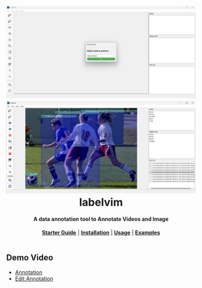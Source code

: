<h1 align="center">
  <img src="resource/screen_shot/Screenshot 2024-08-17 113258.png">
  <img src="resource/screen_shot/Screenshot 2024-08-17 120032.png">
   <br/>labelvim
</h1>

<h4 align="center">
  A data annotation tool to Annotate Videos and Image
</h4>

<div align="center">
  <a href=""></a>
  <a href=""></a>
  <a href=""></a>
</div>

<div align="center">
  <a href="#starter-guide"><b>Starter Guide</b></a>
  | <a href="#installation"><b>Installation</b></a>
  | <a href="#usage"><b>Usage</b></a>
  | <a href="#examples"><b>Examples</b></a>
</div>
<br/>

## Demo Video
- [Annotation](resource/videos/Annotation_object.mp4)
- [Edit Annotation](resource/videos/Edit_annotation.mp4)
